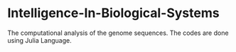 # Intelligence-In-Biological-Systems
The computational analysis of the genome sequences.
The codes are done using Julia Language.
